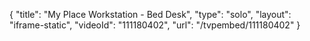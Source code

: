 {
    "title": "My Place Workstation - Bed Desk",
    "type": "solo",
    "layout": "iframe-static",
    "videoId": "111180402",
    "url": "\/tvpembed\/111180402"
}